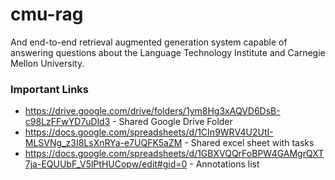 # cmu-rag
And end-to-end retrieval augmented generation system capable of answering questions about the Language Technology Institute and Carnegie Mellon University.


### Important Links
- https://drive.google.com/drive/folders/1ym8Hg3xAQVD6DsB-c98LzFFwYD7uDld3 - Shared Google Drive Folder
- https://docs.google.com/spreadsheets/d/1CIn9WRV4U2UtI-MLSVNg_z3I8LsXnRYa-e7UQFK5aZM - Shared excel sheet with tasks
- https://docs.google.com/spreadsheets/d/1GBXVQQrFoBPW4GAMgrQXT7ja-EQUUbF_V5lPtHUCopw/edit#gid=0 - Annotations list
